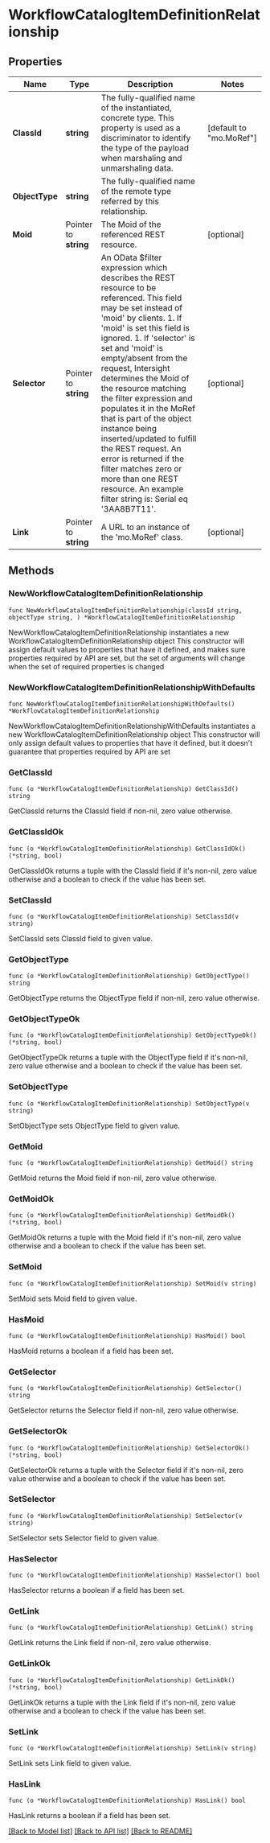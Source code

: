 # WorkflowCatalogItemDefinitionRelationship

## Properties

Name | Type | Description | Notes
------------ | ------------- | ------------- | -------------
**ClassId** | **string** | The fully-qualified name of the instantiated, concrete type. This property is used as a discriminator to identify the type of the payload when marshaling and unmarshaling data. | [default to "mo.MoRef"]
**ObjectType** | **string** | The fully-qualified name of the remote type referred by this relationship. | 
**Moid** | Pointer to **string** | The Moid of the referenced REST resource. | [optional] 
**Selector** | Pointer to **string** | An OData $filter expression which describes the REST resource to be referenced. This field may be set instead of &#39;moid&#39; by clients. 1. If &#39;moid&#39; is set this field is ignored. 1. If &#39;selector&#39; is set and &#39;moid&#39; is empty/absent from the request, Intersight determines the Moid of the resource matching the filter expression and populates it in the MoRef that is part of the object instance being inserted/updated to fulfill the REST request. An error is returned if the filter matches zero or more than one REST resource. An example filter string is: Serial eq &#39;3AA8B7T11&#39;. | [optional] 
**Link** | Pointer to **string** | A URL to an instance of the &#39;mo.MoRef&#39; class. | [optional] 

## Methods

### NewWorkflowCatalogItemDefinitionRelationship

`func NewWorkflowCatalogItemDefinitionRelationship(classId string, objectType string, ) *WorkflowCatalogItemDefinitionRelationship`

NewWorkflowCatalogItemDefinitionRelationship instantiates a new WorkflowCatalogItemDefinitionRelationship object
This constructor will assign default values to properties that have it defined,
and makes sure properties required by API are set, but the set of arguments
will change when the set of required properties is changed

### NewWorkflowCatalogItemDefinitionRelationshipWithDefaults

`func NewWorkflowCatalogItemDefinitionRelationshipWithDefaults() *WorkflowCatalogItemDefinitionRelationship`

NewWorkflowCatalogItemDefinitionRelationshipWithDefaults instantiates a new WorkflowCatalogItemDefinitionRelationship object
This constructor will only assign default values to properties that have it defined,
but it doesn't guarantee that properties required by API are set

### GetClassId

`func (o *WorkflowCatalogItemDefinitionRelationship) GetClassId() string`

GetClassId returns the ClassId field if non-nil, zero value otherwise.

### GetClassIdOk

`func (o *WorkflowCatalogItemDefinitionRelationship) GetClassIdOk() (*string, bool)`

GetClassIdOk returns a tuple with the ClassId field if it's non-nil, zero value otherwise
and a boolean to check if the value has been set.

### SetClassId

`func (o *WorkflowCatalogItemDefinitionRelationship) SetClassId(v string)`

SetClassId sets ClassId field to given value.


### GetObjectType

`func (o *WorkflowCatalogItemDefinitionRelationship) GetObjectType() string`

GetObjectType returns the ObjectType field if non-nil, zero value otherwise.

### GetObjectTypeOk

`func (o *WorkflowCatalogItemDefinitionRelationship) GetObjectTypeOk() (*string, bool)`

GetObjectTypeOk returns a tuple with the ObjectType field if it's non-nil, zero value otherwise
and a boolean to check if the value has been set.

### SetObjectType

`func (o *WorkflowCatalogItemDefinitionRelationship) SetObjectType(v string)`

SetObjectType sets ObjectType field to given value.


### GetMoid

`func (o *WorkflowCatalogItemDefinitionRelationship) GetMoid() string`

GetMoid returns the Moid field if non-nil, zero value otherwise.

### GetMoidOk

`func (o *WorkflowCatalogItemDefinitionRelationship) GetMoidOk() (*string, bool)`

GetMoidOk returns a tuple with the Moid field if it's non-nil, zero value otherwise
and a boolean to check if the value has been set.

### SetMoid

`func (o *WorkflowCatalogItemDefinitionRelationship) SetMoid(v string)`

SetMoid sets Moid field to given value.

### HasMoid

`func (o *WorkflowCatalogItemDefinitionRelationship) HasMoid() bool`

HasMoid returns a boolean if a field has been set.

### GetSelector

`func (o *WorkflowCatalogItemDefinitionRelationship) GetSelector() string`

GetSelector returns the Selector field if non-nil, zero value otherwise.

### GetSelectorOk

`func (o *WorkflowCatalogItemDefinitionRelationship) GetSelectorOk() (*string, bool)`

GetSelectorOk returns a tuple with the Selector field if it's non-nil, zero value otherwise
and a boolean to check if the value has been set.

### SetSelector

`func (o *WorkflowCatalogItemDefinitionRelationship) SetSelector(v string)`

SetSelector sets Selector field to given value.

### HasSelector

`func (o *WorkflowCatalogItemDefinitionRelationship) HasSelector() bool`

HasSelector returns a boolean if a field has been set.

### GetLink

`func (o *WorkflowCatalogItemDefinitionRelationship) GetLink() string`

GetLink returns the Link field if non-nil, zero value otherwise.

### GetLinkOk

`func (o *WorkflowCatalogItemDefinitionRelationship) GetLinkOk() (*string, bool)`

GetLinkOk returns a tuple with the Link field if it's non-nil, zero value otherwise
and a boolean to check if the value has been set.

### SetLink

`func (o *WorkflowCatalogItemDefinitionRelationship) SetLink(v string)`

SetLink sets Link field to given value.

### HasLink

`func (o *WorkflowCatalogItemDefinitionRelationship) HasLink() bool`

HasLink returns a boolean if a field has been set.


[[Back to Model list]](../README.md#documentation-for-models) [[Back to API list]](../README.md#documentation-for-api-endpoints) [[Back to README]](../README.md)


